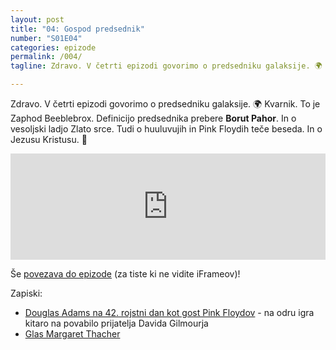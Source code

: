 ```yaml
---
layout: post
title: "04: Gospod predsednik"
number: "S01E04"
categories: epizode
permalink: /004/
tagline: Zdravo. V četrti epizodi govorimo o predsedniku galaksije. 🌍 Kvarnik. To je Zaphod Beeblebrox. Tudi o huuluvujih in Pink Floydih teče beseda. In o Jezusu Kristusu. Definicijo predsednika prebere Borut Pahor. 

---
```


Zdravo. V četrti epizodi govorimo o predsedniku galaksije. 🌍 Kvarnik. To je Zaphod Beeblebrox. Definicijo predsednika prebere **Borut Pahor**. In o vesoljski ladjo Zlato srce. Tudi o huuluvujih in Pink Floydih teče beseda. In o Jezusu Kristusu. 🙏 

<iframe src="https://www.listennotes.com/podcasts/opravičujemo-se-za/04-gospod-predsednik-epizoda-nE3k_S6Z2ca/embed/" height="170px" width="100%" style="width: 1px; min-width: 100%;" loading="lazy" frameborder="0" scrolling="no"></iframe>

Še [povezava do epizode](https://podcasts.apple.com/si/podcast/004-gospod-predsednik/id1514750013?i=1000479009269) (za tiste ki ne vidite iFrameov)!

Zapiski:
- [Douglas Adams na 42. rojstni dan kot gost Pink Floydov](https://www.youtube.com/watch?v=ZdOoJmDCV64) - na odru igra kitaro na povabilo prijatelja Davida Gilmourja
- [Glas Margaret Thacher](https://www.youtube.com/watch?v=gRQwLrpX61M)
